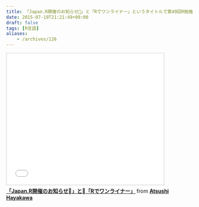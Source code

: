 ```yaml
---
title: 「Japan.R開催のお知らせ」と「Rでワンライナー」というタイトルで第49回R勉強会＠東京（#TokyoR）にて発表してきました
date: 2015-07-19T21:21:49+09:00
draft: false
tags: [R言語]
aliases:
    - /archives/126
---
```


<iframe src="//www.slideshare.net/slideshow/embed_code/key/1TDR8VfPoW56MF" width="425" height="355" frameborder="0" marginwidth="0" marginheight="0" scrolling="no" style="border:1px solid #CCC; border-width:1px; margin-bottom:5px; max-width: 100%;" allowfullscreen> </iframe> <div style="margin-bottom:5px"> <strong> <a href="//www.slideshare.net/gepuro/oneliner-with-r" title="「Japan.R開催のお知らせ」と「Rでワンライナー」" target="_blank">「Japan.R開催のお知らせ」と「Rでワンライナー」</a> </strong> from <strong><a href="//www.slideshare.net/gepuro" target="_blank">Atsushi Hayakawa</a></strong> </div>



